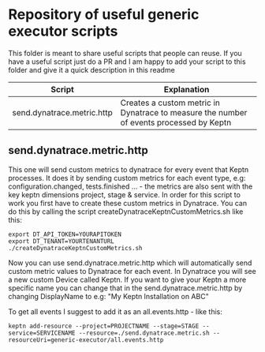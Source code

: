 # Repository of useful generic executor scripts
This folder is meant to share useful scripts that people can reuse.
If you have a useful script just do a PR and I am happy to add your script to this folder and give it a quick description in this readme

| Script        | Explanation    |
| ------------- |-------------   | 
| send.dynatrace.metric.http | Creates a custom metric in Dynatrace to measure the number of events processed by Keptn | 


## send.dynatrace.metric.http

This one will send custom metrics to dynatrace for every event that Keptn processes. It does it by sending custom metrics for each event type, e.g: configuration.changed, tests.finished ... - the metrics are also sent with the key keptn dimensions project, stage & service.
In order for this script to work you first have to create these custom metrics in Dynatrace. You can do this by calling the script createDynatraceKeptnCustomMetrics.sh like this:
```
export DT_API_TOKEN=YOURAPITOKEN
export DT_TENANT=YOURTENANTURL
./createDynatraceKeptnCustomMetrics.sh
```

Now you can use send.dynatrace.metric.http which will automatically send custom metric values to Dynatrace for each event.
In Dynatrace you will see a new custom Device called Keptn. If you want to give your Keptn a more specific name you can change that in the send.dynatrace.metric.http by changing DisplayName to e.g: "My Keptn Installation on ABC"

To get all events I suggest to add it as an all.events.http - like this:
```
keptn add-resource --project=PROJECTNAME --stage=STAGE --service=SERVICENAME --resource=./send.dynatrace.metric.sh --resourceUri=generic-executor/all.events.http
``` 